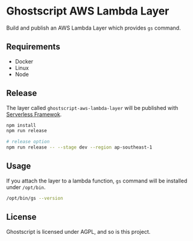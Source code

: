 # Ghostscript AWS Lambda Layer
Build and publish an AWS Lambda Layer which provides `gs` command.

## Requirements
- Docker
- Linux
- Node

## Release
The layer called `ghostscript-aws-lambda-layer` will be published with [Serverless Framewok](https://www.serverless.com/).

```sh
npm install
npm run release

# release option
npm run release -- --stage dev --region ap-southeast-1
```

## Usage
If you attach the layer to a lambda function, `gs` command will be installed under `/opt/bin`.

```sh
/opt/bin/gs --version
```

## License
Ghostscript is licensed under AGPL, and so is this project.
